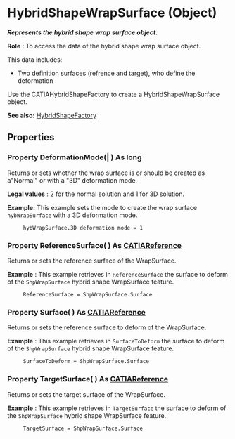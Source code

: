 # HybridShapeWrapSurface (Object)

**_Represents the hybrid shape wrap surface object._**

**Role** : To access the data of the hybrid shape wrap surface object.

This data includes:

  * Two definition surfaces (refrence and target), who define the deformation

Use the CATIAHybridShapeFactory to create a HybridShapeWrapSurface object.

**See also:**      [HybridShapeFactory](../GSMInterfaces/interface_HybridShapeFactory_68680.md)

## Properties

### Property **DeformationMode**(| ) As long

   Returns or sets whether the wrap surface is or should be created as a"Normal" or with a "3D" deformation mode.

**Legal values** : 2 for the normal solution and 1 for 3D solution.

**Example:**      This example sets the mode to create the wrap surface `hybWrapSurface` with a 3D deformation mode.

```VBScript
     hybWrapSurface.3D deformation mode = 1

```

### Property **ReferenceSurface**( ) As [CATIAReference](../InfInterfaces/interface_Reference_17481.md)

   Returns or sets the reference surface of the WrapSurface.

**Example** :      This example retrieves in `ReferenceSurface` the surface to deform of the `ShpWrapSurface` hybrid shape WrapSurface feature.

```VBScript
     ReferenceSurface = ShpWrapSurface.Surface

```

### Property **Surface**( ) As [CATIAReference](../InfInterfaces/interface_Reference_17481.md)

   Returns or sets the reference surface to deform of the WrapSurface.

**Example** :      This example retrieves in `SurfaceToDeform` the surface to deform of the `ShpWrapSurface` hybrid shape WrapSurface feature.

```VBScript
     SurfaceToDeform = ShpWrapSurface.Surface

```

### Property **TargetSurface**( ) As [CATIAReference](../InfInterfaces/interface_Reference_17481.md)

   Returns or sets the target surface of the WrapSurface.

**Example** :      This example retrieves in `TargetSurface` the surface to deform of the `ShpWrapSurface` hybrid shape WrapSurface feature.

```VBScript
     TargetSurface = ShpWrapSurface.Surface

```